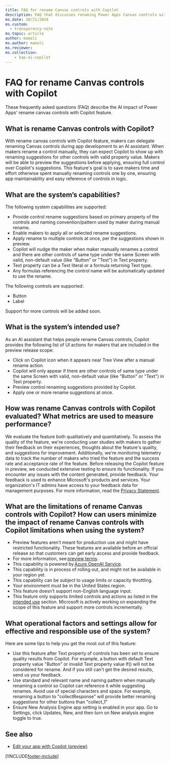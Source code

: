 ```yaml
---
title: FAQ for rename Canvas controls with Copilot 
description: FAQ that discusses renaming Power Apps Canvas controls with Copilot and the key considerations for making use of this technology responsibly.
ms.date: 10/21/2024
ms.custom: 
  - transparency-note
ms.topic: article
author: mamali 
ms.author: mamali
ms.reviewer: 
ms.collection: 
    - bap-ai-copilot
---
```


# FAQ for rename Canvas controls with Copilot 

These frequently asked questions (FAQ) describe the AI impact of Power Apps' rename canvas controls with Copilot feature. 

##  What is rename Canvas controls with Copilot?

With rename canvas controls with Copilot feature, makers can delegate renaming Canvas controls during app development to an AI assistant. When makers rename a control manually, they can expect Copilot to show up with renaming suggestions for other controls with valid property value. Makers will be able to preview the suggestions before applying, ensuring full control over Copilot's suggestions. This feature's goal is to save makers time and effort otherwise spent manually renaming controls one by one, ensuring app maintainability and easy reference of controls in logic.
 
## What are the system’s capabilities? 

The following system capabilities are supported:
- Provide control rename suggestions based on primary property of the controls and naming convention/pattern used by maker during manual rename.
- Enable makers to apply all or selected rename suggestions.
- Apply rename to multiple controls at once, per the suggestions shown in preview.
- Copilot will nudge the maker when maker manually renames a control and there are other controls of same type under the same Screen with valid, non-default value (like "Button" or "Text") in Text property.
- Text property can be a Text literal or a formula returning Text type.
- Any formulas referencing the control name will be automatically updated to use the rename.

The following controls are supported: 
- Button 
- Label 

Support for more controls will be added soon.

## What is the system’s intended use? 

As an AI assistant that helps people rename Canvas controls, Copilot provides the following list of UI actions for makers that are included in the preview release scope:
- Click on Copilot icon when it appears near Tree View after a manual rename action.
- Copilot will only appear if there are other controls of same type under the same Screen with valid, non-default value (like "Button" or "Text") in Text property.
- Preview control renaming suggestions provided by Copilot.
- Apply one or more rename suggestions at once.

## How was rename Canvas controls with Copilot evaluated? What metrics are used to measure performance? 

We evaluate the feature both qualitatively and quantitatively. To assess the quality of the feature, we're conducting user studies with makers to gather their feedback on their experiences, thoughts about the feature's quality, and suggestions for improvement. Additionally, we're monitoring telemetry data to track the number of makers who tried the feature and the success rate and acceptance rate of the feature.
Before releasing the Copilot feature in preview, we conducted extensive testing to ensure its functionality. If you encounter any issues with the content generated, provide feedback. Your feedback is used to enhance Microsoft's products and services. Your organization's IT admins have access to your feedback data for management purposes. For more information, read the [Privacy Statement](https://go.microsoft.com/fwlink/?linkid=2182930%22%20\t%20%22_blank).

## What are the limitations of rename Canvas controls with Copilot? How can users minimize the impact of rename Canvas controls with Copilot limitations when using the system? 

- Preview features aren’t meant for production use and might have restricted functionality. These features are available before an official release so that customers can get early access and provide feedback. 
- For more information, see [preview terms](https://go.microsoft.com/fwlink/?linkid=2173149). 
- This capability is powered by [Azure OpenAI Service](/azure/cognitive-services/openai/overview). 
- This capability is in process of rolling out, and might not be available in your region yet. 
- This capability can be subject to usage limits or capacity throttling. 
- Your environment must be in the United States region.
- This feature doesn’t support non-English language input. 
- This feature only supports limited controls and actions as listed in the [intended use](faq-control-rename-copilot.md#what-is-rename-Canvas-controls-with-copilot) section. Microsoft is actively working on expanding the scope of this feature and support more controls incrementally. 

## What operational factors and settings allow for effective and responsible use of the system? 

Here are some tips to help you get the most out of this feature:

- Use this feature after Text property of controls has been set to ensure quality results from Copilot. For example, a button with default Text property value "Button" or invalid Text property value If() will not be considered for rename. And if you still can't get the desired results, send us your feedback.
- Use standard and relevant name and naming pattern when manually renaming a control so Copilot can reference it while suggesting renames. Avoid use of special characters and space. For example, renaming a button to "collectResponse" will provide better renaming suggestions for other buttons than "collect_1"
- Ensure New Analysis Engine app setting is enabled in your app. Go to Settings, click Updates, New, and then turn on New analysis engine toggle to true.


## See also 
- [Edit your app with Copilot (preview)](../canvas-apps/ai-edit-app.md)

 
[!INCLUDE[footer-include](../../includes/footer-banner.md)]
